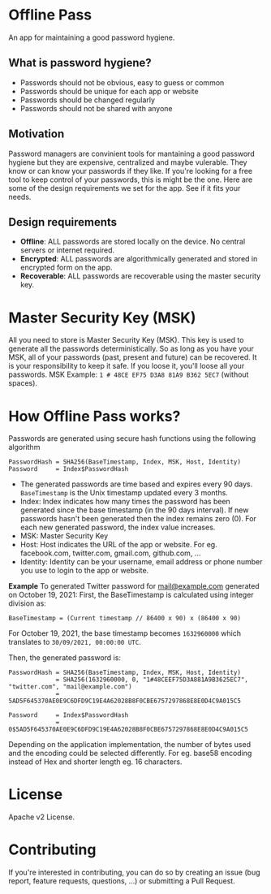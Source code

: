 # Offline Pass
An app for maintaining a good password hygiene. 

## What is password hygiene?
- Passwords should not be obvious, easy to guess or common
- Passwords should be unique for each app or website
- Passwords should be changed regularly
- Passwords should not be shared with anyone

## Motivation
Password managers are convinient tools for mantaining a good password hygiene but they are expensive, centralized and maybe vulerable. They know or can know your passwords if they like. If you're looking for a free tool to keep control of your passwords, this is might be the one. Here are some of the design requirements we set for the app. See if it fits your needs.

## Design requirements
- **Offline**: ALL passwords are stored locally on the device. No central servers or internet required.
- **Encrypted**: ALL passwords are algorithmically generated and stored in encrypted form on the app.
- **Recoverable**: ALL passwords are recoverable using the master security key.

# Master Security Key (MSK)
All you need to store is Master Security Key (MSK). This key is used to generate all the passwords deterministically. So as long as you have your MSK, all of your passwords (past, present and future) can be recovered. It is your responsibility to keep it safe. If you loose it, you'll loose all your passwords.
MSK Example: `1 # 48CE EF75 D3A8 81A9 B362 5EC7` (without spaces).

# How Offline Pass works?
Passwords are generated using secure hash functions using the following algorithm
```
PasswordHash = SHA256(BaseTimestamp, Index, MSK, Host, Identity)
Password     = Index$PasswordHash
```
- The generated passwords are time based and expires every 90 days. `BaseTimestamp` is the Unix timestamp updated every 3 months.
- Index: Index indicates how many times the password has been generated since the base timestamp (in the 90 days interval). If new passwords hasn't been generated then the index remains zero (0). For each new generated password, the index value increases.
- MSK: Master Security Key
- Host: Host indicates the URL of the app or website. For eg. facebook.com, twitter.com, gmail.com, github.com, ...
- Identity: Identity can be your username, email address or phone number you use to login to the app or website.

**Example**
To generated Twitter password for mail@example.com generated on October 19, 2021:
First, the BaseTimestamp is calculated using integer division as:
```
BaseTimestamp = (Current timestamp // 86400 x 90) x (86400 x 90)
```
For October 19, 2021, the base timestamp becomes `1632960000` which translates to `30/09/2021, 00:00:00 UTC`.

Then, the generated password is:
```
PasswordHash = SHA256(BaseTimestamp, Index, MSK, Host, Identity)
             = SHA256(1632960000, 0, "1#48CEEF75D3A881A9B3625EC7", "twitter.com", "mail@example.com") 
             = 5AD5F645370AE0E9C6DFD9C19E4A62028B8F0CBE6757297868E8E0D4C9A015C5

Password     = Index$PasswordHash 
             = 0$5AD5F645370AE0E9C6DFD9C19E4A62028B8F0CBE6757297868E8E0D4C9A015C5
```

Depending on the application implementation, the number of bytes used and the encoding could be selected differently. For eg. base58 encoding instead of Hex and shorter length eg. 16 characters.


# License
Apache v2 License.

# Contributing
If you're interested in contributing, you can do so by creating an issue (bug report, feature requests, questions, ...) or submitting a Pull Request.

